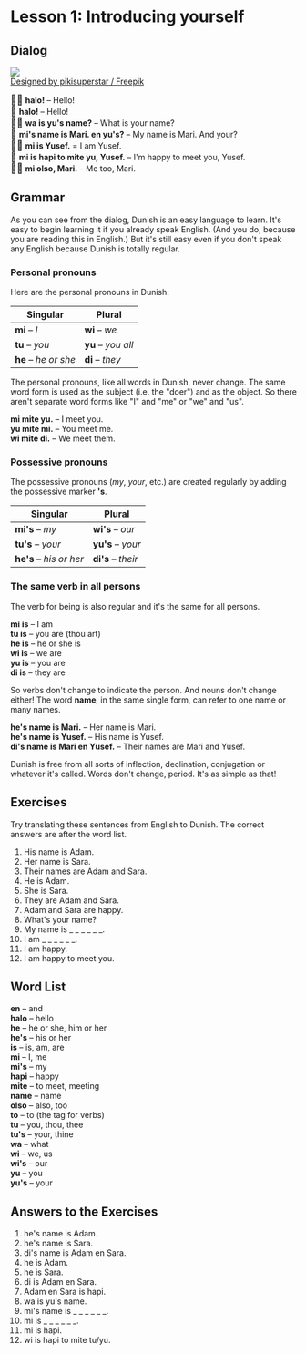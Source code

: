 # Lesson 1: Introducing yourself

## Dialog

![](http://www.pandunia.info/dunish/grafe/Freepik_halo.png)  
[Designed by pikisuperstar / Freepik](http://www.freepik.com)

<big>👨🏾</big>
**halo!**
– Hello!  
<big>👩</big>
**halo!**
– Hello!  
<big>👨🏾</big>
**wa is yu's name?**
– What is your name?  
<big>👩</big>
**mi's name is Mari. en yu's?**
– My name is Mari. And your?  
<big>👨🏾</big>
**mi is Yusef.**
= I am Yusef.  
<big>👩</big>
**mi is hapi to mite yu, Yusef.**
– I'm happy to meet you, Yusef.  
<big>👨🏾</big>
**mi olso, Mari.**
– Me too, Mari.


## Grammar

As you can see from the dialog, Dunish is an easy language to learn.
It's easy to begin learning it if you already speak English.
(And you do, because you are reading this in English.)
But it's still easy even if you don't speak any English
because Dunish is totally regular.

### Personal pronouns

Here are the personal pronouns in Dunish:

| Singular                   | Plural                     |
|----------------------------|----------------------------|
| **mi** – _I_               | **wi** – _we_              |
| **tu** – _you_             | **yu** – _you all_         |
| **he** – _he or she_       | **di** – _they_            |

The personal pronouns, like all words in Dunish, never change.
The same word form is used as the subject (i.e. the "doer") and as the object.
So there aren't separate word forms like "I" and "me" or "we" and "us".

**mi mite yu.**
– I meet you.  
**yu mite mi.**
– You meet me.  
**wi mite di.**
– We meet them.

### Possessive pronouns

The possessive pronouns (_my_, _your_, etc.) are created regularly by adding the possessive marker **'s**.

| Singular                   | Plural                     |
|----------------------------|----------------------------|
| **mi's** – _my_            | **wi's** – _our_           |
| **tu's** – _your_          | **yu's** – _your_          |
| **he's** – _his or her_    | **di's** – _their_         |

### The same verb in all persons

The verb for being is also regular and it's the same for all persons.

**mi is**
– I am  
**tu is**
– you are (thou art)  
**he is**
– he or she is  
**wi is**
– we are  
**yu is**
– you are  
**di is**
– they are

So verbs don't change to indicate the person.
And nouns don't change either!
The word **name**, in the same single form, can refer to one name or many names.

**he's name is Mari.**
– Her name is Mari.  
**he's name is Yusef.**
– His name is Yusef.  
**di's name is Mari en Yusef.**
– Their names are Mari and Yusef.

Dunish is free from all sorts of inflection, declination, conjugation or whatever it's called.
Words don't change, period.
It's as simple as that!


## Exercises

Try translating these sentences from English to Dunish.
The correct answers are after the word list.

1. His name is Adam.
2. Her name is Sara.
3. Their names are Adam and Sara.
4. He is Adam.
5. She is Sara.
6. They are Adam and Sara.
7. Adam and Sara are happy.
8. What's your name?
9. My name is _ _ _ _ _ _.
10. I am _ _ _ _ _ _.
11. I am happy.
12. I am happy to meet you.


## Word List

**en**
– and  
**halo**
– hello  
**he**
– he or she, him or her  
**he's**
– his or her  
**is**
– is, am, are  
**mi**
– I, me  
**mi's**
– my  
**hapi**
– happy  
**mite**
– to meet, meeting  
**name**
– name  
**olso**
– also, too  
**to**
– to (the tag for verbs)  
**tu**
– you, thou, thee  
**tu's**
– your, thine  
**wa**
– what  
**wi**
– we, us  
**wi's**
– our  
**yu**
– you  
**yu's**
– your  

## Answers to the Exercises

1. he's name is Adam.
2. he's name is Sara.
3. di's name is Adam en Sara.
4. he is Adam.
5. he is Sara.
6. di is Adam en Sara.
7. Adam en Sara is hapi.
8. wa is yu's name.
9. mi's name is _ _ _ _ _ _.
10. mi is _ _ _ _ _ _.
11. mi is hapi.
12. wi is hapi to mite tu/yu.

